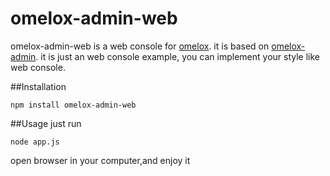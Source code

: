 # omelox-admin-web
omelox-admin-web is a web console for [omelox](https://github.com/linyngfly/omelox). it is based on [omelox-admin](https://github.com/linyngfly/omelox-admin). it is just an web console example, you can implement your style like web console.      

##Installation
```
npm install omelox-admin-web  
```
##Usage
just run  
```
node app.js
```

open browser in your computer,and enjoy it 
